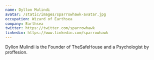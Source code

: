 ```yaml
---
name: Dyllon Mulindi
avatar: /static/images/sparrowhawk-avatar.jpg
occupation: Wizard of Earthsea
company: Earthsea
twitter: https://twitter.com/sparrowhawk
linkedin: https://www.linkedin.com/sparrowhawk
---
```


Dyllon Mulindi is the Founder of TheSafeHouse and a Psychologist by proffesion.
